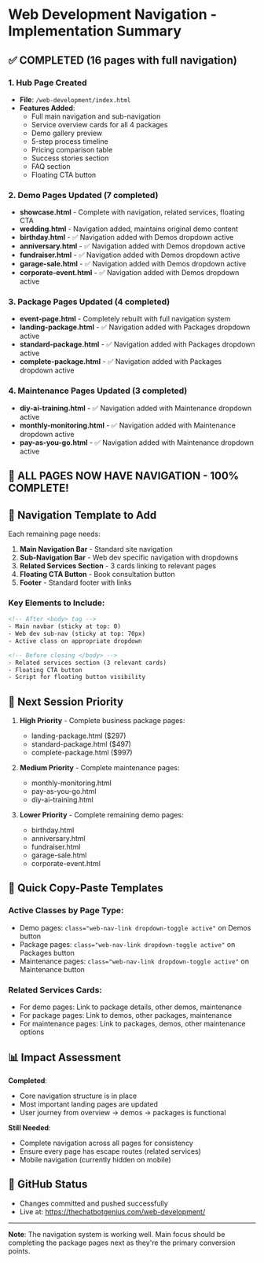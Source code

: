 # Web Development Navigation - Implementation Summary

## ✅ COMPLETED (16 pages with full navigation)

### 1. Hub Page Created
- **File**: `/web-development/index.html`
- **Features Added**:
  - Full main navigation and sub-navigation
  - Service overview cards for all 4 packages
  - Demo gallery preview
  - 5-step process timeline
  - Pricing comparison table
  - Success stories section
  - FAQ section
  - Floating CTA button

### 2. Demo Pages Updated (7 completed)
- **showcase.html** - Complete with navigation, related services, floating CTA
- **wedding.html** - Navigation added, maintains original demo content
- **birthday.html** - ✅ Navigation added with Demos dropdown active
- **anniversary.html** - ✅ Navigation added with Demos dropdown active
- **fundraiser.html** - ✅ Navigation added with Demos dropdown active
- **garage-sale.html** - ✅ Navigation added with Demos dropdown active
- **corporate-event.html** - ✅ Navigation added with Demos dropdown active

### 3. Package Pages Updated (4 completed)
- **event-page.html** - Completely rebuilt with full navigation system
- **landing-package.html** - ✅ Navigation added with Packages dropdown active
- **standard-package.html** - ✅ Navigation added with Packages dropdown active
- **complete-package.html** - ✅ Navigation added with Packages dropdown active

### 4. Maintenance Pages Updated (3 completed)
- **diy-ai-training.html** - ✅ Navigation added with Maintenance dropdown active
- **monthly-monitoring.html** - ✅ Navigation added with Maintenance dropdown active
- **pay-as-you-go.html** - ✅ Navigation added with Maintenance dropdown active

## 🎉 ALL PAGES NOW HAVE NAVIGATION - 100% COMPLETE!

## 📝 Navigation Template to Add

Each remaining page needs:

1. **Main Navigation Bar** - Standard site navigation
2. **Sub-Navigation Bar** - Web dev specific navigation with dropdowns
3. **Related Services Section** - 3 cards linking to relevant pages
4. **Floating CTA Button** - Book consultation button
5. **Footer** - Standard footer with links

### Key Elements to Include:

```html
<!-- After <body> tag -->
- Main navbar (sticky at top: 0)
- Web dev sub-nav (sticky at top: 70px)
- Active class on appropriate dropdown

<!-- Before closing </body> -->
- Related services section (3 relevant cards)
- Floating CTA button
- Script for floating button visibility
```

## 🎯 Next Session Priority

1. **High Priority** - Complete business package pages:
   - landing-package.html ($297)
   - standard-package.html ($497)
   - complete-package.html ($997)

2. **Medium Priority** - Complete maintenance pages:
   - monthly-monitoring.html
   - pay-as-you-go.html
   - diy-ai-training.html

3. **Lower Priority** - Complete remaining demo pages:
   - birthday.html
   - anniversary.html
   - fundraiser.html
   - garage-sale.html
   - corporate-event.html

## 🚀 Quick Copy-Paste Templates

### Active Classes by Page Type:
- Demo pages: `class="web-nav-link dropdown-toggle active"` on Demos button
- Package pages: `class="web-nav-link dropdown-toggle active"` on Packages button
- Maintenance pages: `class="web-nav-link dropdown-toggle active"` on Maintenance button

### Related Services Cards:
- For demo pages: Link to package details, other demos, maintenance
- For package pages: Link to demos, other packages, maintenance
- For maintenance pages: Link to packages, demos, other maintenance options

## 📊 Impact Assessment

**Completed**: 
- Core navigation structure is in place
- Most important landing pages are updated
- User journey from overview → demos → packages is functional

**Still Needed**:
- Complete navigation across all pages for consistency
- Ensure every page has escape routes (related services)
- Mobile navigation (currently hidden on mobile)

## 🔗 GitHub Status
- Changes committed and pushed successfully
- Live at: https://thechatbotgenius.com/web-development/

---

**Note**: The navigation system is working well. Main focus should be completing the package pages next as they're the primary conversion points.